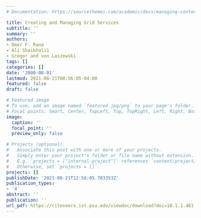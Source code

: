 ```yaml
---
# Documentation: https://sourcethemes.com/academic/docs/managing-content/

title: Creating and Managing Grid Services
subtitle: ''
summary: ''
authors:
- Omer F. Rana
- Ali Shaikhali1
- Gregor and von Laszewski
tags: []
categories: []
date: '2000-08-01'
lastmod: 2021-08-21T08:56:05-04:00
featured: false
draft: false

# Featured image
# To use, add an image named `featured.jpg/png` to your page's folder.
# Focal points: Smart, Center, TopLeft, Top, TopRight, Left, Right, BottomLeft, Bottom, BottomRight.
image:
  caption: ''
  focal_point: ''
  preview_only: false

# Projects (optional).
#   Associate this post with one or more of your projects.
#   Simply enter your project's folder or file name without extension.
#   E.g. `projects = ["internal-project"]` references `content/project/deep-learning/index.md`.
#   Otherwise, set `projects = []`.
projects: []
publishDate: '2021-08-21T12:56:05.703353Z'
publication_types:
- '4'
abstract: ''
publication: ''
url_pdf: https://citeseerx.ist.psu.edu/viewdoc/download?doi=10.1.1.461.95&rep=rep1&type=pdf
---
```

